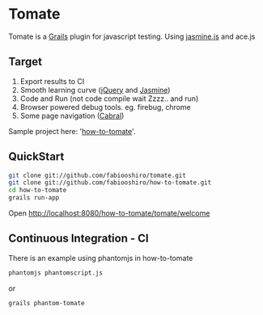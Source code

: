 # Tomate

Tomate is a <a href="http://grails.org">Grails</a> plugin for javascript testing.
Using <a href="http://pivotal.github.com/jasmine/">jasmine.js</a> and ace.js

## Target

1. Export results to CI
2. Smooth learning curve (<a href="http://jquery.com/">jQuery</a> and <a href="http://pivotal.github.com/jasmine/">Jasmine</a>)
3. Code and Run (not code compile wait Zzzz.. and run)
4. Browser powered debug tools. eg. firebug, chrome
5. Some page navigation (<a href="https://github.com/fabiooshiro/cabral">Cabral</a>)

Sample project here: '<a href="https://github.com/fabiooshiro/how-to-tomate">how-to-tomate</a>'.

## QuickStart

```sh
git clone git://github.com/fabiooshiro/tomate.git
git clone git://github.com/fabiooshiro/how-to-tomate.git
cd how-to-tomate
grails run-app

```

Open <a href="http://localhost:8080/how-to-tomate/tomate/welcome">http://localhost:8080/how-to-tomate/tomate/welcome</a>

## Continuous Integration - CI

There is an example using phantomjs in how-to-tomate
```sh
phantomjs phantomscript.js
```
or 
```sh
grails phantom-tomate
```
